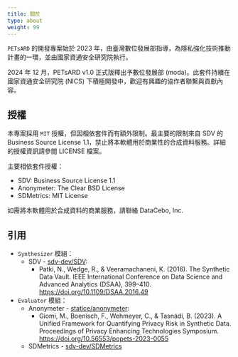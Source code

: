 ```yaml
---
title: 關於
type: about
weight: 99
---
```


`PETsARD` 的開發專案始於 2023 年，由臺灣數位發展部指導，為隱私強化技術推動計畫的一環，並由國家資通安全研究院執行。

2024 年 12 月，PETsARD v1.0 正式版釋出予數位發展部 (moda)。此套件持續在國家資通安全研究院 (NICS) 下積極開發中，歡迎有興趣的協作者聯繫與貢獻內容。

## 授權

本專案採用 `MIT` 授權，但因相依套件而有額外限制。最主要的限制來自 SDV 的 Business Source License 1.1，禁止將本軟體用於商業性的合成資料服務。詳細的授權資訊請參閱 LICENSE 檔案。

主要相依套件授權：

- SDV: Business Source License 1.1
- Anonymeter: The Clear BSD License
- SDMetrics: MIT License

如需將本軟體用於合成資料的商業服務，請聯絡 DataCebo, Inc.

## 引用

- `Synthesizer` 模組：
  - SDV - [sdv-dev/SDV](https://github.com/sdv-dev/SDV):
    - Patki, N., Wedge, R., & Veeramachaneni, K. (2016). The Synthetic Data Vault. IEEE International Conference on Data Science and Advanced Analytics (DSAA), 399–410. https://doi.org/10.1109/DSAA.2016.49
- `Evaluator` 模組：
  - Anonymeter - [statice/anonymeter](https://github.com/statice/anonymeter):
    - Giomi, M., Boenisch, F., Wehmeyer, C., & Tasnádi, B. (2023). A Unified Framework for Quantifying Privacy Risk in Synthetic Data. Proceedings of Privacy Enhancing Technologies Symposium. https://doi.org/10.56553/popets-2023-0055
  - SDMetrics - [sdv-dev/SDMetrics](https://github.com/sdv-dev/SDMetrics)
